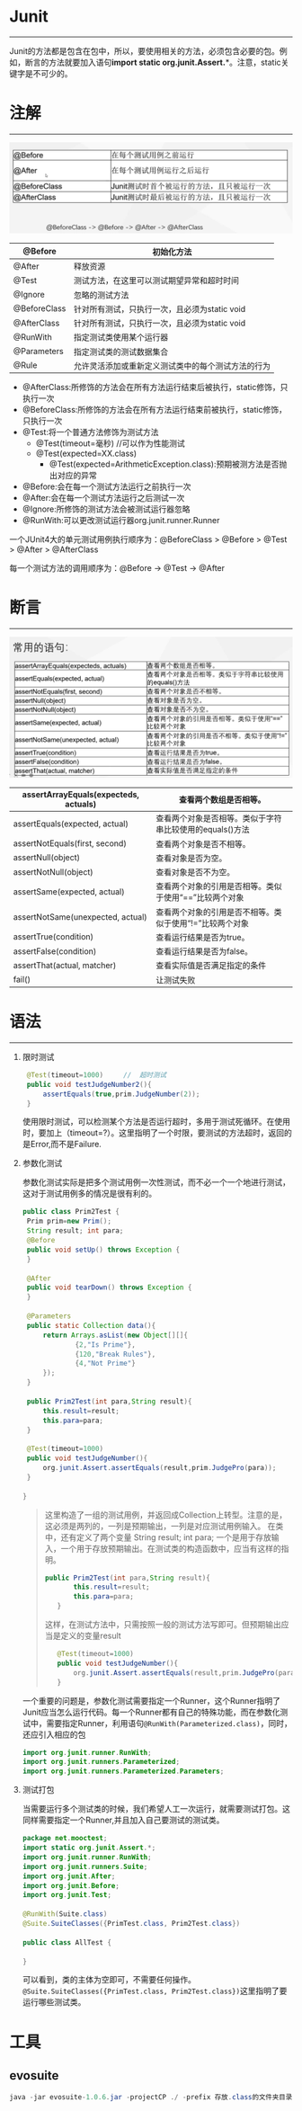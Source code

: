 # Junit

---

Junit的方法都是包含在包中，所以，要使用相关的方法，必须包含必要的包。例如，断言的方法就要加入语句**import static org.junit.Assert.***。注意，static关键字是不可少的。



# 注解

---

![image-20231011190957161](Pictures/image-20231011190957161.png)

| @Before      | 初始化方法                                         |
| ------------ | -------------------------------------------------- |
| @After       | 释放资源                                           |
| @Test        | 测试方法，在这里可以测试期望异常和超时时间         |
| @Ignore      | 忽略的测试方法                                     |
| @BeforeClass | 针对所有测试，只执行一次，且必须为static void      |
| @AfterClass  | 针对所有测试，只执行一次，且必须为static void      |
| @RunWith     | 指定测试类使用某个运行器                           |
| @Parameters  | 指定测试类的测试数据集合                           |
| @Rule        | 允许灵活添加或重新定义测试类中的每个测试方法的行为 |

- @AfterClass:所修饰的方法会在所有方法运行结束后被执行，static修饰，只执行一次
- @BeforeClass:所修饰的方法会在所有方法运行结束前被执行，static修饰，只执行一次
- @Test:将一个普通方法修饰为测试方法
  - @Test(timeout=毫秒)                        //可以作为性能测试
  - @Test(expected=XX.class)
    - @Test(expected=ArithmeticException.class):预期被测方法是否抛出对应的异常
- @Before:会在每一个测试方法运行之前执行一次
- @After:会在每一个测试方法运行之后测试一次
- @Ignore:所修饰的测试方法会被测试运行器忽略
- @RunWith:可以更改测试运行器org.junit.runner.Runner

一个JUnit4大的单元测试用例执行顺序为：@BeforeClass > @Before > @Test > @After > @AfterClass

每一个测试方法的调用顺序为：@Before -> @Test -> @After

# 断言

---

![image-20231011191039108](Pictures/image-20231011191039108.png)

| assertArrayEquals(expecteds,  actuals) | 查看两个数组是否相等。                                   |
| -------------------------------------- | -------------------------------------------------------- |
| assertEquals(expected,  actual)        | 查看两个对象是否相等。类似于字符串比较使用的equals()方法 |
| assertNotEquals(first,  second)        | 查看两个对象是否不相等。                                 |
| assertNull(object)                     | 查看对象是否为空。                                       |
| assertNotNull(object)                  | 查看对象是否不为空。                                     |
| assertSame(expected,  actual)          | 查看两个对象的引用是否相等。类似于使用“==”比较两个对象   |
| assertNotSame(unexpected,  actual)     | 查看两个对象的引用是否不相等。类似于使用“!=”比较两个对象 |
| assertTrue(condition)                  | 查看运行结果是否为true。                                 |
| assertFalse(condition)                 | 查看运行结果是否为false。                                |
| assertThat(actual,  matcher)           | 查看实际值是否满足指定的条件                             |
| fail()                                 | 让测试失败                                               |



# 语法

---

1. 限时测试

   ```java
   	@Test(timeout=1000)		//	超时测试
   	public void testJudgeNumber2(){
   		assertEquals(true,prim.JudgeNumber(2));
   	}
   ```

   使用限时测试，可以检测某个方法是否运行超时，多用于测试死循环。在使用时，要加上（timeout=?）。这里指明了一个时限，要测试的方法超时，返回的是Error,而不是Failure.

2. 参数化测试

   参数化测试实际是把多个测试用例一次性测试，而不必一个一个地进行测试，这对于测试用例多的情况是很有利的。

   ```java
   public class Prim2Test {
   	Prim prim=new Prim();
   	String result; int para;
   	@Before
   	public void setUp() throws Exception {
   	}
   
   	@After
   	public void tearDown() throws Exception {
   	}
   	
   	@Parameters
   	public static Collection data(){
   		return Arrays.asList(new Object[][]{
   				{2,"Is Prime"},
   				{120,"Break Rules"},
   				{4,"Not Prime"}
   		});
   	}
   	
   	public Prim2Test(int para,String result){
   		this.result=result;
   		this.para=para;
   	}
   	
   	@Test(timeout=1000)
   	public void testJudgeNumber(){
   		org.junit.Assert.assertEquals(result,prim.JudgePro(para));
   	}
   
   }
   ```

   > 这里构造了一组的测试用例，并返回成Collection上转型。注意的是，这必须是两列的，一列是预期输出，一列是对应测试用例输入。
   > 在类中，还有定义了两个变量
   > String result; int para;
   > 一个是用于存放输入，一个用于存放预期输出。在测试类的构造函数中，应当有这样的指明。
   >
   > ```java
   > public Prim2Test(int para,String result){
   > 		this.result=result;
   > 		this.para=para;
   > 	}
   > 
   > ```
   >
   > 这样，在测试方法中，只需按照一般的测试方法写即可。但预期输出应当是定义的变量result
   >
   > ```java
   > 	@Test(timeout=1000)
   > 	public void testJudgeNumber(){
   > 		org.junit.Assert.assertEquals(result,prim.JudgePro(para));
   > 	}
   > ```

   一个重要的问题是，参数化测试需要指定一个Runner，这个Runner指明了Junit应当怎么运行代码。每一个Runner都有自己的特殊功能，而在参数化测试中，需要指定Runner，利用语句`@RunWith(Parameterized.class)`，同时，还应引入相应的包

   ```java
   import org.junit.runner.RunWith;
   import org.junit.runners.Parameterized;
   import org.junit.runners.Parameterized.Parameters;
   ```

3. 测试打包

   当需要运行多个测试类的时候，我们希望人工一次运行，就需要测试打包。这同样需要指定一个Runner,并且加入自己要测试的测试类。

    ```java
    package net.mooctest;
    import static org.junit.Assert.*;
    import org.junit.runner.RunWith;
    import org.junit.runners.Suite;
    import org.junit.After;
    import org.junit.Before;
    import org.junit.Test;
    
    @RunWith(Suite.class)
    @Suite.SuiteClasses({PrimTest.class, Prim2Test.class})
    
    public class AllTest {
    
    }
    ```
   
   可以看到，类的主体为空即可，不需要任何操作。
   `@Suite.SuiteClasses({PrimTest.class, Prim2Test.class})`这里指明了要运行哪些测试类。



# 工具

## evosuite

```java
java -jar evosuite-1.0.6.jar -projectCP ./ -prefix 存放.class的文件夹目录 
```

